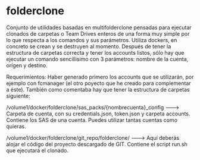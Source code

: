 # folderclone

Conjunto de utilidades basadas en multifolderclone pensadas para ejecutar clonados de carpetas o Team Drives enteros de una forma muy simple por lo que respecta a los comandos y sus parámetros. Utiliza dockers, en concreto se crean y se destruyen al momento. Después de tener la estructura de carpetas correcta y tener los accounts listos, sólo hay que ejecutar un comando sencillisimo con 3 parámetros: nombre de la cuenta, orígen y destino.

Requerimientos: Haber generado primero los accounts que se utilizarán, por ejemplo con fcmanager (el otro poyecto que he creado para complementar a éste). También como comentaba hay que tener la estructura de carpetas siguiente:

/volume1/docker/folderclone/sas_packs/{nombrecuenta}_config ---> Carpeta de cuenta, con su credentials.json, token.json y carpeta accounts. Contiene los SAS de una cuenta. Puedes utilizar tantas cuentas como quieras.

/volume1/docker/folderclone/git_repo/folderclone/ ---> Aquí deberás alojar el código del proyecto descargado de GIT. Contiene el script run.sh que ejecutará el clonado.
